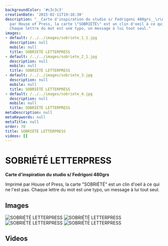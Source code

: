 ```yaml
---
backgroundColor: '#c3c3c3'
creationDate: '2015-02-11T19:16:30'
description: "__Carte d'inspiration du studio s/ Fedrigoni 480grs__\r\n\r\nImprimé
  par House of Press, la carte \"SOBRIÉTÉ\" est un clin d'oeil à ce qui ne l'est pas.
  Chaque lettre du mot est une typo, un message à lui tout seul."
images:
- default: /../../images/sobriete_1_1.jpg
  description: null
  mobile: null
  title: SOBRIÉTÉ LETTERPRESS
- default: /../../images/sobriete_2_1.jpg
  description: null
  mobile: null
  title: SOBRIÉTÉ LETTERPRESS
- default: /../../images/sobriete_3.jpg
  description: null
  mobile: null
  title: SOBRIÉTÉ LETTERPRESS
- default: /../../images/sobriete_4.jpg
  description: null
  mobile: null
  title: SOBRIÉTÉ LETTERPRESS
metaDescription: null
metaKeywords: null
metaTitle: null
order: 70
title: SOBRIÉTÉ LETTERPRESS
videos: []
---
```


# SOBRIÉTÉ LETTERPRESS

__Carte d'inspiration du studio s/ Fedrigoni 480grs__

Imprimé par House of Press, la carte "SOBRIÉTÉ" est un clin d'oeil à ce qui ne l'est pas. Chaque lettre du mot est une typo, un message à lui tout seul.

## Images

![SOBRIÉTÉ LETTERPRESS](/../../images/sobriete_1_1.jpg)
![SOBRIÉTÉ LETTERPRESS](/../../images/sobriete_2_1.jpg)
![SOBRIÉTÉ LETTERPRESS](/../../images/sobriete_3.jpg)
![SOBRIÉTÉ LETTERPRESS](/../../images/sobriete_4.jpg)

## Videos
